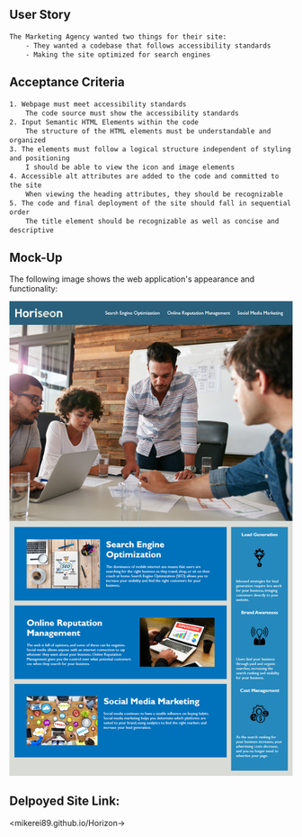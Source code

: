

## User Story

```
The Marketing Agency wanted two things for their site:
    - They wanted a codebase that follows accessibility standards
    - Making the site optimized for search engines
```

## Acceptance Criteria

```
1. Webpage must meet accessibility standards
    The code source must show the accessibility standards 
2. Input Semantic HTML Elements within the code
    The structure of the HTML elements must be understandable and organized
3. The elements must follow a logical structure independent of styling and positioning
    I should be able to view the icon and image elements
4. Accessible alt attributes are added to the code and committed to the site
    When viewing the heading attributes, they should be recognizable 
5. The code and final deployment of the site should fall in sequential order
    The title element should be recognizable as well as concise and descriptive

```

## Mock-Up

The following image shows the web application's appearance and functionality:

![Alt text](assets/01-html-css-git-homework-demo.png)

## Delpoyed Site Link:

<mikerei89.github.io/Horizon->